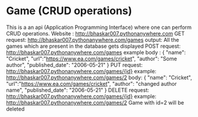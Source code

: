 # Game (CRUD operations)
This is a an api (Application Programming Interface) where one can perform CRUD operations. 
Website : http://bhaskar007.pythonanywhere.com
GET request:  http://bhaskar007.pythonanywhere.com/games
output: All the games which are present in the database gets displayed
POST request: http://bhaskar007.pythonanywhere.com/games
example body : {
    "name": "Cricket",
    "url":"https://www.ea.com/games/cricket",
    "author": "Some author",
    "published_date": "2006-05-21"
    }
PUT request: http://bhaskar007.pythonanywhere.com/games/{id}
example: http://bhaskar007.pythonanywhere.com/games/2
body: 
{
    "name": "Cricket",
    "url":"https://www.ea.com/games/cricket",
    "author": "changed author name",
    "published_date": "2006-05-21"
    }
DELETE request: http://bhaskar007.pythonanywhere.com/games/{id}
example: http://bhaskar007.pythonanywhere.com/games/2
Game with id=2 will be deleted
